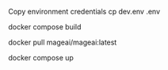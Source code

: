 Copy environment credentials 
cp dev.env .env

docker compose build

docker pull mageai/mageai:latest

docker compose up